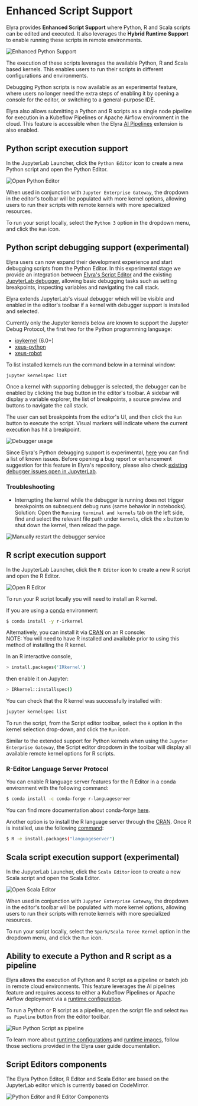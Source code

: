 <!--
{% comment %}
Copyright 2018-2022 Elyra Authors

Licensed under the Apache License, Version 2.0 (the "License");
you may not use this file except in compliance with the License.
You may obtain a copy of the License at

http://www.apache.org/licenses/LICENSE-2.0

Unless required by applicable law or agreed to in writing, software
distributed under the License is distributed on an "AS IS" BASIS,
WITHOUT WARRANTIES OR CONDITIONS OF ANY KIND, either express or implied.
See the License for the specific language governing permissions and
limitations under the License.
{% endcomment %}
-->
# Enhanced Script Support

Elyra provides **Enhanced Script Support** where Python, R and Scala scripts can be edited and executed. It also leverages the **Hybrid Runtime Support** to enable running
these scripts in remote environments.

![Enhanced Python Support](../images/python-editor.gif)

The execution of these scripts leverages the available Python, R and Scala based kernels. This enables users to run their scripts in different configurations and environments.

Debugging Python scripts is now available as an experimental feature, where users no longer need the extra steps of enabling it by opening a console for the editor, or switching to a general-purpose IDE.

Elyra also allows submitting a Python and R scripts as a single node pipeline for execution in a Kubeflow Pipelines or Apache Airflow environment in the cloud. This feature is accessible when the Elyra [AI Pipelines](../user_guide/pipelines.md) extension is also enabled.

## Python script execution support

In the JupyterLab Launcher, click the `Python Editor` icon to create a new Python script and open the Python Editor.

![Open Python Editor](../images/launcher-python-editor.png)

When used in conjunction with `Jupyter Enterprise Gateway`, the dropdown in the editor's toolbar will be populated with more kernel options,
allowing users to run their scripts with remote kernels with more specialized resources.

To run your script locally, select the `Python 3` option in the dropdown menu, and click the `Run` icon.

## Python script debugging support (experimental)

Elyra users can now expand their development experience and start debugging scripts from the Python Editor.
In this experimental stage we provide an integration between [Elyra's Script Editor](https://github.com/elyra-ai/elyra/tree/main/packages/script-editor) and the existing [JupyterLab debugger](https://jupyterlab.readthedocs.io/en/stable/user/debugger.html), allowing basic debugging tasks such as setting breakpoints, inspecting variables and navigating the call stack.

Elyra extends JupyterLab's visual debugger which will be visible and enabled in the editor's toolbar if a kernel with debugger support is installed and selected.

Currently only the Jupyter kernels below are known to support the Jupyter Debug Protocol, the first two for the Python programming language:
- [ipykernel](https://github.com/ipython/ipykernel) (6.0+)
- [xeus-python](https://github.com/jupyter-xeus/xeus-python)
- [xeus-robot](https://github.com/jupyter-xeus/xeus-robot)

To list installed kernels run the command below in a terminal window:
```bash
jupyter kernelspec list
```

Once a kernel with supporting debugger is selected, the debugger can be enabled by clicking the bug button in the editor's toolbar. A sidebar will display a variable explorer, the list of breakpoints, a source preview and buttons to navigate the call stack.

The user can set breakpoints from the editor's UI, and then click the `Run` button to execute the script. Visual markers will indicate where the current execution has hit a breakpoint.

![Debugger usage](../images/debugger.gif)

Since Elyra's Python debugging support is experimental, [here](https://github.com/elyra-ai/elyra/pull/2087) you can find a list of known issues.
Before opening a bug report or enhancement suggestion for this feature in Elyra's repository, please also check [existing debugger issues open in JupyterLab](https://github.com/jupyterlab/jupyterlab/issues?q=is%3Aopen+is%3Aissue+label%3Apkg%3Adebugger).

### Troubleshooting
- Interrupting the kernel while the debugger is running does not trigger breakpoints on subsequent debug runs (same behavior in notebooks).
Solution:
Open the `Running terminal and kernels` tab on the left side, find and select the relevant file path under `Kernels`, click the `x` button to shut down the kernel, then reload the page.

![Manually restart the debugger service](../images/kernel-shutdown.png)

## R script execution support

In the JupyterLab Launcher, click the `R Editor` icon to create a new R script and open the R Editor.

![Open R Editor](../images/launcher-r-editor.png)

To run your R script locally you will need to install an R kernel.

If you are using a [conda](https://docs.conda.io/en/latest/miniconda.html) environment:
```bash
$ conda install -y r-irkernel
```

Alternatively, you can install it via [CRAN](https://cran.r-project.org/) on an R console:  
NOTE: You will need to have R installed and available prior to using this method of installing the R kernel.

In an R interactive console,
```bash
> install.packages('IRkernel')
```
then enable it on Jupyter:
```bash
> IRkernel::installspec()
```

You can check that the R kernel was successfully installed with:
```bash
jupyter kernelspec list
```

To run the script, from the Script editor toolbar, select the `R` option in the kernel selection drop-down, and click the `Run` icon.

Similar to the extended support for Python kernels when using the `Jupyter Enterprise Gateway`, the Script editor dropdown in the toolbar will display all available remote kernel options for R scripts.

### R-Editor Language Server Protocol
You can enable R language server features for the R Editor in a conda environment with the following command:
```bash
$ conda install -c conda-forge r-languageserver
```

You can find more documentation about conda-forge [here](https://github.com/conda-forge/r-languageserver-feedstock).

Another option is to install the R language server through the [CRAN](https://cran.r-project.org/). Once R is installed, use the following [command](https://github.com/REditorSupport/languageserver):
```bash
$ R -e install.packages("languageserver")
```

## Scala script execution support (experimental)

In the JupyterLab Launcher, click the `Scala Editor` icon to create a new Scala script and open the Scala Editor.

![Open Scala Editor](../images/launcher-scala-editor.png)

When used in conjunction with `Jupyter Enterprise Gateway`, the dropdown in the editor's toolbar will be populated with more kernel options,
allowing users to run their scripts with remote kernels with more specialized resources.

To run your script locally, select the `Spark/Scala Toree Kernel` option in the dropdown menu, and click the `Run` icon.

## Ability to execute a Python and R script as a pipeline

Elyra allows the execution of Python and R script as a pipeline or batch job in remote cloud environments. This feature leverages the AI pipelines feature and requires access to either a Kubeflow Pipelines or Apache Airflow deployment via a [runtime configuration](../user_guide/runtime-conf).

To run a Python or R script as a pipeline, open the script file and select `Run as Pipeline` button from the editor toolbar.

![Run Python Script as pipeline](../images/submit-script.gif)

To learn more about [runtime configurations](../user_guide/runtime-conf) and [runtime images](../user_guide/runtime-image-conf), follow those sections provided in the Elyra user guide documentation.

## Script Editors components

The Elyra Python Editor, R Editor and Scala Editor are based on the JupyterLab editor which is currently based on CodeMirror.

![Python Editor and R Editor Components](../images/script-editor-components.png)
